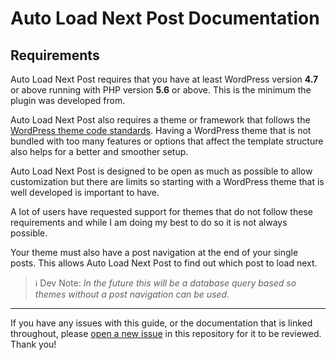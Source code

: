 # Auto Load Next Post Documentation

## Requirements

Auto Load Next Post requires that you have at least WordPress version **4.7** or above running with PHP version **5.6** or above. This is the minimum the plugin was developed from.

Auto Load Next Post also requires a theme or framework that follows the [WordPress theme code standards](https://codex.wordpress.org/Theme_Development#Theme_Development_Standards). Having a WordPress theme that is not bundled with too many features or options that affect the template structure also helps for a better and smoother setup.

Auto Load Next Post is designed to be open as much as possible to allow customization but there are limits so starting with a WordPress theme that is well developed is important to have.

A lot of users have requested support for themes that do not follow these requirements and while I am doing my best to do so it is not always possible.

Your theme must also have a post navigation at the end of your single posts. This allows Auto Load Next Post to find out which post to load next.

> ℹ️ Dev Note: _In the future this will be a database query based so themes without a post navigation can be used._

---

If you have any issues with this guide, or the documentation that is linked throughout, please [open a new issue](https://github.com/autoloadnextpost/alnp-documentation/issues/new) in this repository for it to be reviewed. Thank you!
